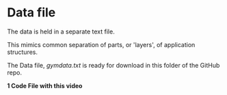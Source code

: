 # Data file

The data is held in a separate text file.

This mimics common separation of parts, or 'layers', of application structures.

The Data file, *gymdata.txt* is ready for download in this folder of the GitHub repo.

**1 Code File with this video**

